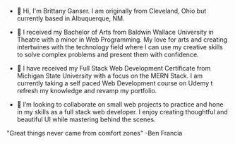 - 👋 Hi, I'm Brittany Ganser. I am originally from Cleveland, Ohio but currently based in Albuquerque, NM. 

- 👀 I received my Bachelor of Arts from Baldwin Wallace University in Theatre with a minor in Web Programming. My love for arts and creating intertwines with the technology field where I can use my creative skills to solve complex problems and present them with confidence.

- 🌱 I have received my Full Stack Web Development Certificate from Michigan State University with a focus on the MERN Stack. I am currently taking a self paced Web Development course on Udemy t refresh my knowledge and revamp my portfolio.

- 💞️ I’m looking to collaborate on small web projects to practice and hone in my skills as a full stack web developer. I enjoy creating thoughtful and beautiful UI while mastering behind the scenes.

"Great things never came from comfort zones" -Ben Francia

<!---
bganser15/bganser15 is a ✨ special ✨ repository because its `README.md` (this file) appears on your GitHub profile.
You can click the Preview link to take a look at your changes.
--->
